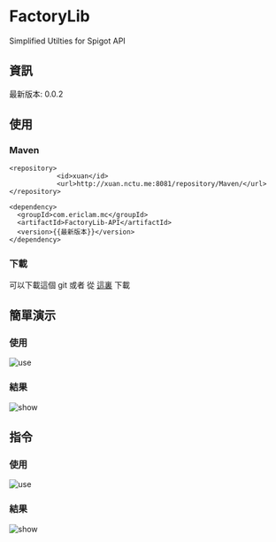 # FactoryLib
Simplified Utilties for Spigot API

## 資訊

最新版本: 0.0.2

## 使用

### Maven

```mxml
<repository>
            <id>xuan</id>
            <url>http://xuan.nctu.me:8081/repository/Maven/</url>
</repository>
```
```mxml
<dependency>
  <groupId>com.ericlam.mc</groupId>
  <artifactId>FactoryLib-API</artifactId>
  <version>{{最新版本}}</version>
</dependency>
```

### 下載

可以下載這個 git 或者 從 [這裏](/FactoryLib-API.jar) 下載 

## 簡單演示

### 使用

![use](https://media.discordapp.net/attachments/589476214612164619/639462207889080360/unknown.png)

### 結果

![show](https://i.gyazo.com/f77a8fb6f2d06e10ec50f2f2be05b1fb.gif)

## 指令

### 使用

![use](https://cdn.discordapp.com/attachments/319130087167492096/642714438662750219/unknown.png)

### 結果

![show](https://media.discordapp.net/attachments/557111194457079829/642040880412360705/unknown.png)
